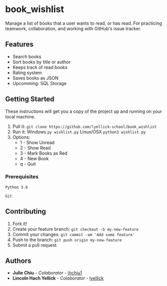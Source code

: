 # book_wishlist

Manage a list of books that a user wants to read, or has read. For practicing teamwork, collaboration, and working with GitHub's issue tracker.

## Features

* Search books
* Sort books by title or author
* Keeps track of read books
* Rating system
* Saves books as JSON
* Upcomming: SQL Storage

## Getting Started

These instructions will get you a copy of the project up and running on your local machine.

1. Pull it: `git clone https://github.com/lyellick-school/book_wishlist`
2. Run it: Windows `py wishlist.py` Linux/OSX `python3 wishlist.py`
3. Options:
   * 1 - Show Unread
   * 2 - Show Read
   * 3 - Mark Books as Red
   * 4 - New Book
   * q - Quit

### Prerequisites

```
Python 3.6
```
```
Git
```

## Contributing

1. Fork it!
2. Create your feature branch: `git checkout -b my-new-feature`
3. Commit your changes: `git commit -am 'Add some feature'`
4. Push to the branch: `git push origin my-new-feature`
5. Submit a pull request 

## Authors

* **Julie Chiu** - *Colaborator* - [jhchiu1](https://github.com/jhchiu1)
* **Lincoln Hach Yellick** - *Colaborator* - [lyellick](https://github.com/lyellick)